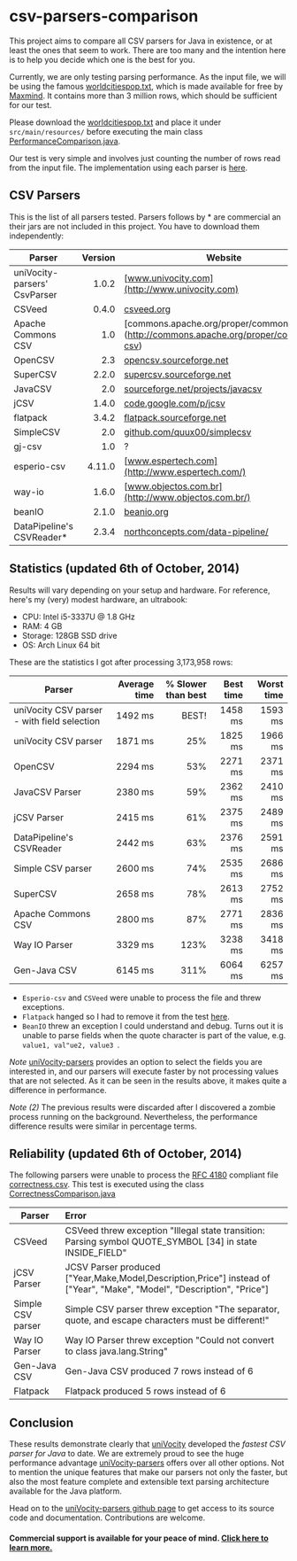# csv-parsers-comparison

This project aims to compare all CSV parsers for Java in existence, or at least the ones that seem to work. There are too many and the intention here is to help you decide which one is the best for you.

Currently, we are only testing parsing performance. As the input file, we will be using the famous [worldcitiespop.txt](http://www.maxmind.com/download/worldcities/worldcitiespop.txt.gz), which is made available for free by [Maxmind](http://www.maxmind.com). It contains more than 3 million rows, which should be sufficient for our test.

Please download the [worldcitiespop.txt](http://www.maxmind.com/download/worldcities/worldcitiespop.txt.gz) and place it under `src/main/resources/` before executing the main class [PerformanceComparison.java](./src/main/java/com/univocity/articles/csvcomparison/PerformanceComparison.java).

Our test is very simple and involves just counting the number of rows read from the input file. The implementation using each parser is [here](./src/main/java/com/univocity/articles/csvcomparison/parser). 

## CSV Parsers

This is the list of all parsers tested. Parsers follows by * are commercial an their jars are not included in this project. You have to download them independently:

| Parser                       |   Version | Website                                              |
|------------------------------|----------:|------------------------------------------------------|
| uniVocity-parsers' CsvParser |     1.0.2 | [www.univocity.com](http://www.univocity.com)        |
| CSVeed                       |     0.4.0 | [csveed.org](http://csveed.org)                      |
| Apache Commons CSV           |       1.0 | [commons.apache.org/proper/commons-csv] (http://commons.apache.org/proper/commons-csv) |
| OpenCSV                      |       2.3 | [opencsv.sourceforge.net](http://opencsv.sourceforge.net/)                             |
| SuperCSV                     |     2.2.0 | [supercsv.sourceforge.net](http://supercsv.sourceforge.net/)                           |
| JavaCSV                      |       2.0 | [sourceforge.net/projects/javacsv](http://sourceforge.net/projects/javacsv)            |
| jCSV                         |     1.4.0 | [code.google.com/p/jcsv](https://code.google.com/p/jcsv/)                              |
| flatpack                     |     3.4.2 | [flatpack.sourceforge.net](http://flatpack.sourceforge.net/)                           |
| SimpleCSV                    |       2.0 | [github.com/quux00/simplecsv](https://github.com/quux00/simplecsv)                     |
| gj-csv                       |       1.0 | ?                                                                                      |
| esperio-csv                  |    4.11.0 | [www.espertech.com](http://www.espertech.com/)                                         |
| way-io                       |     1.6.0 | [www.objectos.com.br](http://www.objectos.com.br/)                              |
| beanIO                       |     2.1.0 | [beanio.org](http://beanio.org/)                              |
| DataPipeline's CSVReader*    |     2.3.4 | [northconcepts.com/data-pipeline/](http://northconcepts.com/data-pipeline/)   |



## Statistics (updated 6th of October, 2014)

Results will vary depending on your setup and hardware. For reference, here's my (very) modest hardware, an ultrabook: 

 * CPU: Intel i5-3337U @ 1.8 GHz
 * RAM: 4 GB
 * Storage: 128GB SSD drive
 * OS: Arch Linux 64 bit 

These are the statistics I got after processing 3,173,958 rows:

| Parser                                     | Average time       | % Slower than best | Best time | Worst time |
|--------------------------------------------|-------------------:|-------------------:|----------:|-----------:|
|uniVocity CSV parser - with field selection |  1492 ms           | BEST!              | 1458 ms   | 1593 ms    |
|uniVocity CSV parser                        |  1871 ms           | 25%                | 1825 ms   | 1966 ms    |
|OpenCSV                                     |  2294 ms           | 53%                | 2271 ms   | 2371 ms    |
|JavaCSV Parser                              |  2380 ms           | 59%                | 2362 ms   | 2410 ms    |
|jCSV Parser                                 |  2415 ms           | 61%                | 2375 ms   | 2489 ms    |
|DataPipeline's CSVReader					 |	2442 ms  		  |	63%				   | 2376 ms   | 2591 ms	|
|Simple CSV parser                           |  2600 ms           | 74%                | 2535 ms   | 2686 ms    |
|SuperCSV                                    |  2658 ms           | 78%                | 2613 ms   | 2752 ms    |
|Apache Commons CSV                          |  2800 ms           | 87%                | 2771 ms   | 2836 ms    |
|Way IO Parser                               |  3329 ms           | 123%               | 3238 ms   | 3418 ms    |
|Gen-Java CSV                                |  6145 ms           | 311%               | 6064 ms   | 6257 ms    |

 * `Esperio-csv` and `CSVeed` were unable to process the file and threw exceptions.
 * `Flatpack` hanged so I had to remove it from the test [here](./src/main/java/com/univocity/articles/csvcomparison/parser/Parsers.java).
 * `BeanIO` threw an exception I could understand and debug. Turns out it is unable to parse fields when the quote character is part of the value, e.g. `value1, val"ue2, value3 `. 

*Note* [uniVocity-parsers](http://github.com/uniVocity/univocity-parsers/) provides an option to select the fields you are interested in, and our parsers will execute faster by not processing values that are not selected. As it can be seen in the results above, it makes quite a difference in performance.

*Note (2)* The previous results were discarded after I discovered a zombie process running on the background. Nevertheless, the performance difference results were similar in percentage terms.

## Reliability (updated 6th of October, 2014)

The following parsers were unable to process the [RFC 4180](https://www.rfc-editor.org/rfc/rfc4180.txt) compliant file [correctness.csv](./src/main/resources/correctness.csv). This test is executed using the class [CorrectnessComparison.java](./src/main/java/com/univocity/articles/csvcomparison/CorrectnessComparison.java)

| Parser                                     | Error |
|--------------------------------------------|:------|
|CSVeed										 | CSVeed threw exception "Illegal state transition: Parsing symbol QUOTE_SYMBOL [34] in state INSIDE_FIELD" |
|jCSV Parser                                 | JCSV Parser produced ["Year,Make,Model,Description,Price"] instead of ["Year", "Make", "Model", "Description", "Price"] |
|Simple CSV parser                           | Simple CSV parser threw exception "The separator, quote, and escape characters must be different!" |
|Way IO Parser                               | Way IO Parser threw exception "Could not convert  to class java.lang.String" |
|Gen-Java CSV                                | Gen-Java CSV produced 7 rows instead of 6 |
|Flatpack									 | Flatpack produced 5 rows instead of 6 |

## Conclusion

These results demonstrate clearly that [uniVocity](http://www.univocity.com) developed the *fastest CSV parser for Java* to date. We are extremely proud to see the huge performance advantage [uniVocity-parsers](http://www.univocity.com/pages/about-parsers) offers over all other options. Not to mention the unique features that make our parsers not only the faster, but also the most feature complete and extensible text parsing architecture available for the Java platform.

Head on to the [uniVocity-parsers github page](http://github.com/uniVocity/univocity-parsers/) to get access to its source code and documentation. Contributions are welcome. 

#### Commercial support is available for your peace of mind. [Click here to learn more.](http://www.univocity.com/products/parsers-support)